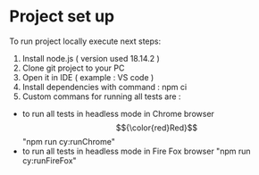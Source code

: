 # Project set up

To run project locally execute next steps:

1. Install node.js ( version used 18.14.2 )
2. Clone git project to your PC
3. Open it in IDE ( example : VS code )
4. Install dependencies with command : npm ci
5. Custom commans for running all tests are :

- to run all tests in headless mode in Chrome browser $${\color{red}Red}$$ "npm run cy:runChrome" 
- to run all tests in headless mode in Fire Fox browser "npm run cy:runFireFox" 
